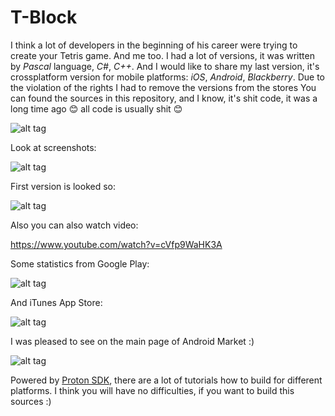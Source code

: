 # T-Block

I think a lot of developers in the beginning of his career were trying to create your Tetris game. And me too. I had a lot of versions, it was written by <i>Pascal</i> language, <i>C#</i>, <i>C++</i>. And I would like to share my last version, it's crossplatform version for mobile platforms: <i>iOS</i>, <i>Android</i>, <i>Blackberry</i>. Due to the violation of the rights I had to remove the versions from the stores
You can found the sources in this repository, and I know, it's shit code, it was a long time ago 😊 all code is usually shit 😊

![alt tag](https://raw.github.com/maximbilan/tblock/master/img/promo.png)

Look at screenshots:

![alt tag](https://raw.github.com/maximbilan/tblock/master/img/screenshot.png)

First version is looked so:

![alt tag](https://raw.github.com/maximbilan/tblock/master/img/screenshot1.png)

Also you can also watch video:

https://www.youtube.com/watch?v=cVfp9WaHK3A

Some statistics from Google Play:

![alt tag](https://raw.github.com/maximbilan/tblock/master/img/stats_android.png)

And iTunes App Store:

![alt tag](https://raw.github.com/maximbilan/tblock/master/img/stats_ios.png)

I was pleased to see on the main page of Android Market :)

![alt tag](https://raw.github.com/maximbilan/tblock/master/img/screen_on_main_page.png)

Powered by <a href="http://www.rtsoft.com/wiki/doku.php?id=proton">Proton SDK</a>, there are a lot of tutorials how to build for different platforms. I think you will have no difficulties, if you want to build this sources :)
